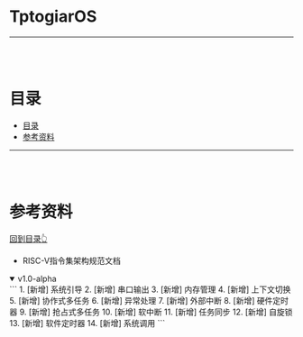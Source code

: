 # TptogiarOS
<hr/>
<br/><br/>

# 目录

- [目录](#目录)
- [参考资料](#参考资料)


  
<hr><br/><br/>

# 参考资料
[回到目录👆](#目录)
- RISC-V指令集架构规范文档





<details open="open">
  <summary>v1.0-alpha</summary>
```
1.  [新增] 系统引导
2.  [新增] 串口输出
3.  [新增] 内存管理
4.  [新增] 上下文切换
5.  [新增] 协作式多任务
6.  [新增] 异常处理
7.  [新增] 外部中断
8.  [新增] 硬件定时器
9.  [新增] 抢占式多任务
10. [新增] 软中断
11. [新增] 任务同步
12. [新增] 自旋锁
13. [新增] 软件定时器
14. [新增] 系统调用
```
</details>
